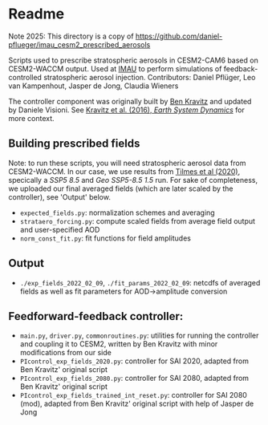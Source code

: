 # Readme

Note 2025: This directory is a copy of https://github.com/daniel-pflueger/imau_cesm2_prescribed_aerosols

Scripts used to prescribe stratospheric aerosols in CESM2-CAM6 based on CESM2-WACCM output. Used at [IMAU](https://www.uu.nl/onderzoek/imau) to perform simulations of feedback-controlled stratospheric aerosol injection. Contributors: Daniel Pflüger, Leo van Kampenhout, Jasper de Jong, Claudia Wieners

The controller component was originally built by [Ben Kravitz](https://github.com/bkravitz/feedback_suite) and updated by Daniele Visioni. See [Kravitz et al. (2016), _Earth System Dynamics_](https://esd.copernicus.org/articles/7/469/2016/) for more context.

## Building prescribed fields
Note: to run these scripts, you will need stratospheric aerosol data from CESM2-WACCM. In our case, we use results from [Tilmes et al (2020)](https://doi.org/10.5194/esd-11-579-2020), specically a _SSP5 8.5_ and _Geo SSP5-8.5 1.5_ run. For sake of completeness, we uploaded our final averaged fields (which are later scaled by the controller), see 'Output' below.

* `expected_fields.py`: normalization schemes and averaging
* `strataero_forcing.py`: compute scaled fields from average field output and user-specified AOD
* `norm_const_fit.py`: fit functions for field amplitudes

## Output
* `./exp_fields_2022_02_09`, `./fit_params_2022_02_09`: netcdfs of averaged fields as well as fit parameters for AOD->amplitude conversion


## Feedforward-feedback controller:
* `main.py`, `driver.py`, `commonroutines.py`: utilities for running the controller and coupling it to CESM2, written by Ben Kravitz with minor modifications from our side
* `PIcontrol_exp_fields_2020.py`: controller for SAI 2020, adapted from Ben Kravitz' original script
* `PIcontrol_exp_fields_2080.py`: controller for SAI 2080, adapted from Ben Kravitz' original script
* `PIcontrol_exp_fields_trained_int_reset.py`: controller for SAI 2080 (mod), adapted from Ben Kravitz' original script with help of Jasper de Jong